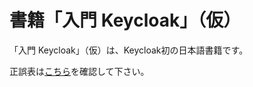 # 書籍「入門 Keycloak」（仮）

「入門 Keycloak」（仮）は、Keycloak初の日本語書籍です。

正誤表は[こちら](https://github.com/keycloak-book-jp/keycloak-book-jp/wiki)を確認して下さい。
